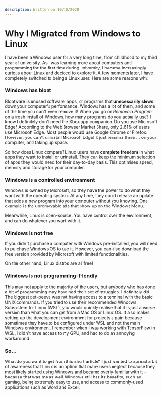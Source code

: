 ```yaml
---
description: Written on 10/10/2020
---
```


# Why I Migrated from Windows to Linux

I have been a Windows user for a very long time, from childhood to my third year of university. As I was learning more about computers and programming for the first time during university, I became increasingly curious about Linux and decided to explore it. A few moments later, I have completely switched to being a Linux user. Here are some reasons why.

### Windows has bloat

Bloatware is unused software, apps, or programs that **unecessarily slows** down your computer's performance. Windows has a lot of them, and some of the time you can't even remove it! When you go on _Remove a Program_ on a fresh install of Windows, how many programs do you actually use? I know I definitely don't need the Xbox app companion. Do you use Microsoft Edge? According to the Web Browser Market Share, only 2.61% of users use Microsoft Edge. Most people would use Google Chrome or Firefox. However, you can't uninstall Microsoft Edge! It just remains there ... on your computer, and taking up space.

So how does Linux compare? Linux users have **complete freedom** in what apps they want to install or uninstall. They can keep the minimum selection of apps they would need for their day-to-day basis. This optimises speed, memory and storage for your computer.

### Windows is a controlled environment

Windows is owned by Microsoft, so they have the power to do what they want with the operating system. At any time, they could release an update that adds a new program into your computer without you knowing. One example is the unremovable ads that show up on the Windows Menu.

Meanwhile, Linux is open-source. You have control over the environment, and can do whatever you want with it.

### Windows is not free

If you didn't purchase a computer with Windows pre-installed, you will need to purchase Windows OS to use it. However, you can also download the free version provided by Microsoft with limited functionalities.

On the other hand, Linux distros are all free!

### Windows is not programming-friendly

This may not apply to the majority of the users, but anybody who has done a bit of programming may have had their set of struggles. I definitely did. The biggest pet-peeve was not having access to a terminal with the basic UNIX commands. If you tried to use their recommended Windows Subsystem for Linux \(WSL\), you would quickly realise that it is just a worse version than what you can get from a Mac OS or Linux OS. It also makes setting up the development environment for projects a pain because sometimes they have to be configured under WSL and not the main Windows environment. I remember when I was working with TensorFlow in WSL, I didn't have access to my GPU, and had to do an annoying workaround.

### So...

What do you want to get from this short article? I just wanted to spread a bit of awareness that Linux is an option that many users neglect because they most likely started using Windows and became overly-familiar with it - because that was me as well. Windows still has its benefits, such as gaming, being extremely easy to use, and access to commonly-used applications such as Word and Excel. 

 


